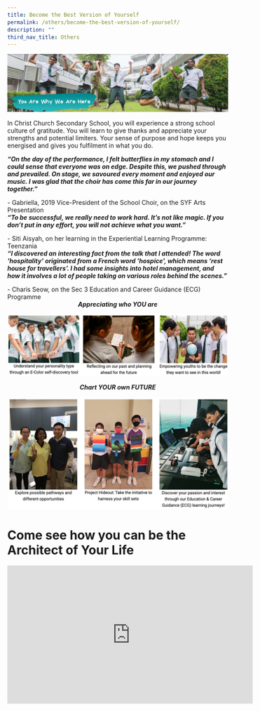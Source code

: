 ```yaml
---
title: Become the Best Version of Yourself
permalink: /others/become-the-best-version-of-yourself/
description: ""
third_nav_title: Others
---
```

![](/images/yawwah%20banner.png)

In Christ Church Secondary School, you will experience a strong school culture of gratitude. You will learn to give thanks and appreciate your strengths and potential limiters. Your sense of purpose and hope keeps you energised and gives you fulfilment in what you do. 

***“On the day of the performance, I felt butterflies in my stomach and I could sense that everyone was on edge. Despite this, we pushed through and prevailed. On stage, we savoured every moment and enjoyed our music. I was glad that the choir has come this far in our journey together.”***

<div>
<div style="float: right">
- Gabriella, 2019 Vice-President of the School Choir, on the SYF Arts Presentation
</div>
</div>

<br> 

***“To be successful, we really need to work hard. It’s not like magic. If you don’t put in any effort, you will not achieve what you want.”***

<div>
<div style="float: right">
- Siti Aisyah, on her learning in the Experiential Learning Programme: Teenzania 
</div>
</div>

<br>

***“I discovered an interesting fact from the talk that I attended! The word 'hospitality' originated from a French word 'hospice', which means ‘rest house for travellers’. I had some insights into hotel management, and how it involves a lot of people taking on various roles behind the scenes.”***

<div>
<div style="float: right">
- Charis Seow, on the Sec 3 Education and Career Guidance (ECG) Programme 
</div>
</div>

<br>

<center><strong><em>Appreciating who YOU are</em></strong></center>

![](/images/appreciate.png)

<center><strong><em>Chart YOUR own FUTURE</em></strong></center>

![](/images/cyof.png)

#  Come see how you can be the Architect of Your Life

<center><iframe width="560" height="315" src="https://www.youtube.com/embed/J2eHP0WGFK8" title="YouTube video player" frameborder="0" allow="accelerometer; autoplay; clipboard-write; encrypted-media; gyroscope; picture-in-picture" allowfullscreen=""></iframe></center>